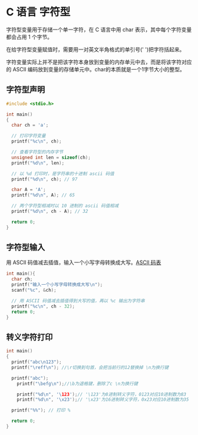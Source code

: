 # C 语言 字符型

字符型变量用于存储一个单一字符，在 C 语言中用 char 表示，其中每个字符变量都会占用 1 个字节。

在给字符型变量赋值时，需要用一对英文半角格式的单引号(' ')把字符括起来。

字符变量实际上并不是把该字符本身放到变量的内存单元中去，而是将该字符对应的 ASCII 编码放到变量的存储单元中。char的本质就是一个1字节大小的整型。

## 字符型声明

```c
#include <stdio.h>

int main()
{
  char ch = 'a';

  // 打印字符变量
  printf("%c\n", ch);

  // 查看字符型的内存字节
  unsigned int len = sizeof(ch);
  printf("%d\n", len);

  // 以 %d 打印时，是字符串的十进制 ascii 码值
  printf("%d\n", ch); // 97

  char A = 'A';
  printf("%d\n", A); // 65

  // 两个字符型相减时以 10 进制的 ascii 码值相减
  printf("%d\n", ch - A); // 32

  return 0;
}
```

## 字符型输入

用 ASCII 码值减去插值，输入一个小写字母转换成大写。[ASCII 码表](/docs/文章/计算机相关/ASCII码表.md)

```c
int main(){
  char ch;
  printf("输入一个小写字母转换成大写\n");
  scanf("%c", &ch);

  // 用 ASCII 码值减去插值得到大写的值，再以 %c 输出为字符串
  printf("%c\n", ch - 32);
  return 0;
}
```

## 转义字符打印

```c
int main()
{
  printf("abc\n123");
  printf("\reff\n"); //\r切换到句首，会把当前行的12替换掉 \n为换行键 

  printf("abc");
	printf("\befg\n");//\b为退格键，删除了c \n为换行键

	printf("%d\n", '\123');// '\123'为8进制转义字符，0123对应10进制数为83
	printf("%d\n", '\x23');// '\x23'为16进制转义字符，0x23对应10进制数为35

  printf("%%"); // 打印 %

  return 0;
}
```




